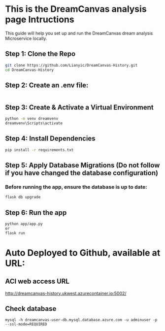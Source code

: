 # This is the DreamCanvas analysis page Intructions
This guide will help you set up and run the DreamCanvas dream analysis Microservice locally.

## Step 1: Clone the Repo
```bash
git clone https://github.com/Lianyic/DreamCanvas-History.git
cd DreamCanvas-History
```

## Step 2: Create an .env file:
```bash
```

## Step 3: Create & Activate a Virtual Environment
```bash
python -m venv dreamvenv
dreamvenv\Scripts\activate
```

## Step 4: Install Dependencies
```bash
pip install -r requirements.txt
```

## Step 5: Apply Database Migrations (Do not follow if you have changed the database configuration)
### Before running the app, ensure the database is up to date:
```bash
flask db upgrade
```

## Step 6: Run the app
```bash 
python app/app.py 
or 
flask run
```

# Auto Deployed to Github, available at URL:
## ACI web access URL
http://dreamcanvas-history.ukwest.azurecontainer.io:5002/

## Check database
```
mysql -h dreamcanvas-user-db.mysql.database.azure.com -u adminuser -p --ssl-mode=REQUIRED
```